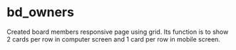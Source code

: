 # bd_owners
Created board members responsive page using grid. Its function is to show 2 cards per row in computer screen and 1 card per row in mobile screen.
